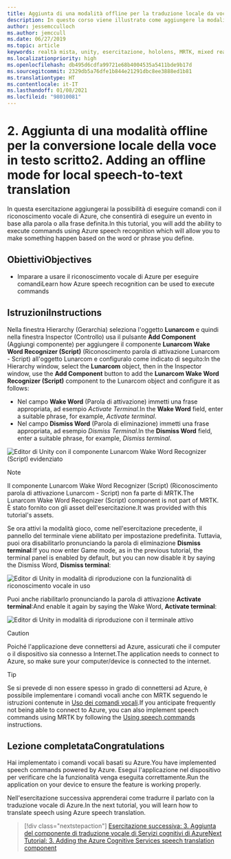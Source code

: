 ```yaml
---
title: Aggiunta di una modalità offline per la traduzione locale da voce a testo
description: In questo corso viene illustrato come aggiungere la modalità offline per la conversione locale della voce in testo scritto in applicazioni di realtà mista.
author: jessemcculloch
ms.author: jemccull
ms.date: 06/27/2019
ms.topic: article
keywords: realtà mista, unity, esercitazione, hololens, MRTK, mixed reality toolkit, UWP, ancoraggi nello spazio di Azure, riconoscimento vocale, Windows 10
ms.localizationpriority: high
ms.openlocfilehash: db495d6cdfa99721e68b4004535a5411bde9b17d
ms.sourcegitcommit: 2329db5a76dfe1b844e21291dbc8ee3888ed1b81
ms.translationtype: HT
ms.contentlocale: it-IT
ms.lasthandoff: 01/08/2021
ms.locfileid: "98010081"
---
```

# <a name="2-adding-an-offline-mode-for-local-speech-to-text-translation"></a><span data-ttu-id="f21cc-104">2. Aggiunta di una modalità offline per la conversione locale della voce in testo scritto</span><span class="sxs-lookup"><span data-stu-id="f21cc-104">2. Adding an offline mode for local speech-to-text translation</span></span>

<span data-ttu-id="f21cc-105">In questa esercitazione aggiungerai la possibilità di eseguire comandi con il riconoscimento vocale di Azure, che consentirà di eseguire un evento in base alla parola o alla frase definita.</span><span class="sxs-lookup"><span data-stu-id="f21cc-105">In this tutorial, you will add the ability to execute commands using Azure speech recognition which will allow you to make something happen based on the word or phrase you define.</span></span>

## <a name="objectives"></a><span data-ttu-id="f21cc-106">Obiettivi</span><span class="sxs-lookup"><span data-stu-id="f21cc-106">Objectives</span></span>

* <span data-ttu-id="f21cc-107">Imparare a usare il riconoscimento vocale di Azure per eseguire comandi</span><span class="sxs-lookup"><span data-stu-id="f21cc-107">Learn how Azure speech recognition can be used to execute commands</span></span>

## <a name="instructions"></a><span data-ttu-id="f21cc-108">Istruzioni</span><span class="sxs-lookup"><span data-stu-id="f21cc-108">Instructions</span></span>

<span data-ttu-id="f21cc-109">Nella finestra Hierarchy (Gerarchia) seleziona l'oggetto **Lunarcom** e quindi nella finestra Inspector (Controllo) usa il pulsante **Add Component** (Aggiungi componente) per aggiungere il componente **Lunarcom Wake Word Recognizer (Script)** (Riconoscimento parola di attivazione Lunarcom - Script) all'oggetto Lunarcom e configuralo come indicato di seguito:</span><span class="sxs-lookup"><span data-stu-id="f21cc-109">In the Hierarchy window, select the **Lunarcom** object, then in the Inspector window, use the **Add Component** button to add the **Lunarcom Wake Word Recognizer (Script)** component to the Lunarcom object and configure it as follows:</span></span>

* <span data-ttu-id="f21cc-110">Nel campo **Wake Word** (Parola di attivazione) immetti una frase appropriata, ad esempio _Activate Terminal_.</span><span class="sxs-lookup"><span data-stu-id="f21cc-110">In the **Wake Word** field, enter a suitable phrase, for example, _Activate terminal_.</span></span>
* <span data-ttu-id="f21cc-111">Nel campo **Dismiss Word** (Parola di eliminazione) immetti una frase appropriata, ad esempio _Dismiss Terminal_.</span><span class="sxs-lookup"><span data-stu-id="f21cc-111">In the **Dismiss Word** field, enter a suitable phrase, for example, _Dismiss terminal_.</span></span>

![Editor di Unity con il componente Lunarcom Wake Word Recognizer (Script) evidenziato](images/mrlearning-speech/tutorial2-section1-step1-1.png)

> [!NOTE]
> <span data-ttu-id="f21cc-113">Il componente Lunarcom Wake Word Recognizer (Script) (Riconoscimento parola di attivazione Lunarcom - Script) non fa parte di MRTK.</span><span class="sxs-lookup"><span data-stu-id="f21cc-113">The Lunarcom Wake Word Recognizer (Script) component is not part of MRTK.</span></span> <span data-ttu-id="f21cc-114">È stato fornito con gli asset dell'esercitazione.</span><span class="sxs-lookup"><span data-stu-id="f21cc-114">It was provided with this tutorial's assets.</span></span>

<span data-ttu-id="f21cc-115">Se ora attivi la modalità gioco, come nell'esercitazione precedente, il pannello del terminale viene abilitato per impostazione predefinita. Tuttavia, puoi ora disabilitarlo pronunciando la parola di eliminazione **Dismiss terminal**:</span><span class="sxs-lookup"><span data-stu-id="f21cc-115">If you now enter Game mode, as in the previous tutorial, the terminal panel is enabled by default, but you can now disable it by saying the Dismiss Word, **Dismiss terminal**:</span></span>

![Editor di Unity in modalità di riproduzione con la funzionalità di riconoscimento vocale in uso](images/mrlearning-speech/tutorial2-section1-step1-2.png)

<span data-ttu-id="f21cc-117">Puoi anche riabilitarlo pronunciando la parola di attivazione **Activate terminal**:</span><span class="sxs-lookup"><span data-stu-id="f21cc-117">And enable it again by saying the Wake Word, **Activate terminal**:</span></span>

![Editor di Unity in modalità di riproduzione con il terminale attivo](images/mrlearning-speech/tutorial2-section1-step1-3.png)

> [!CAUTION]
> <span data-ttu-id="f21cc-119">Poiché l'applicazione deve connettersi ad Azure, assicurati che il computer o il dispositivo sia connesso a Internet.</span><span class="sxs-lookup"><span data-stu-id="f21cc-119">The application needs to connect to Azure, so make sure your computer/device is connected to the internet.</span></span>

> [!TIP]
> <span data-ttu-id="f21cc-120">Se si prevede di non essere spesso in grado di connettersi ad Azure, è possibile implementare i comandi vocali anche con MRTK seguendo le istruzioni contenute in [Uso dei comandi vocali](mr-learning-base-09.md).</span><span class="sxs-lookup"><span data-stu-id="f21cc-120">If you anticipate frequently not being able to connect to Azure, you can also implement speech commands using MRTK by following the [Using speech commands](mr-learning-base-09.md) instructions.</span></span>

## <a name="congratulations"></a><span data-ttu-id="f21cc-121">Lezione completata</span><span class="sxs-lookup"><span data-stu-id="f21cc-121">Congratulations</span></span>

<span data-ttu-id="f21cc-122">Hai implementato i comandi vocali basati su Azure.</span><span class="sxs-lookup"><span data-stu-id="f21cc-122">You have implemented speech commands powered by Azure.</span></span> <span data-ttu-id="f21cc-123">Esegui l'applicazione nel dispositivo per verificare che la funzionalità venga eseguita correttamente.</span><span class="sxs-lookup"><span data-stu-id="f21cc-123">Run the application on your device to ensure the feature is working properly.</span></span>

<span data-ttu-id="f21cc-124">Nell'esercitazione successiva apprenderai come tradurre il parlato con la traduzione vocale di Azure.</span><span class="sxs-lookup"><span data-stu-id="f21cc-124">In the next tutorial, you will learn how to translate speech using Azure speech translation.</span></span>

> [!div class="nextstepaction"]
> [<span data-ttu-id="f21cc-125">Esercitazione successiva: 3. Aggiunta del componente di traduzione vocale di Servizi cognitivi di Azure</span><span class="sxs-lookup"><span data-stu-id="f21cc-125">Next Tutorial: 3. Adding the Azure Cognitive Services speech translation component</span></span>](mrlearning-speechSDK-ch3.md)
